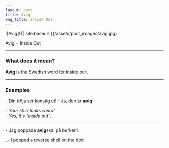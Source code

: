 ```yaml
---
layout: post
title: Avig
eng_title: Inside Out
---
```


![Avig]({{ site.baseurl }}/assets/post_images/avig.jpg)

Avig = Inside Out

----

### What does it mean?

**Avig** is the Swedish word for inside out.

----

### Examples

\- Din tröja ser konstig ut!
\- Ja, den är **avig**.

_\- Your shirt looks weird!_  
_\- Yes, it's "inside out"._

----

\- Jag poppade **avig**skal på burken!

_\- I popped a reverse shell on the box!